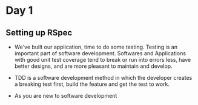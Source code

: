 # Day 1

## Setting up RSpec

- We've built our application, time to do some testing. Testing is an important part of software development. Softwares and Applications with good unit test coverage
tend to break or run into errors less, have better designs, and are more pleasant to maintain and develop.

- TDD is a software development method in which the developer creates a breaking test first, build the feature and get the test to work.

- As you are new to software development
```
